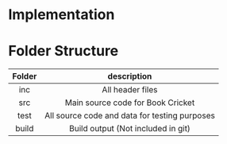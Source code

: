 # Implementation

# Folder Structure

| Folder | description |
|:--:|:---------:|
|inc|All header files|
|src|Main source code for Book Cricket|
|test|All source code and data for testing purposes|
|build|Build output (Not included in git)|
